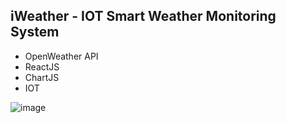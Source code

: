 ## iWeather - IOT Smart Weather Monitoring System
- OpenWeather API
- ReactJS
- ChartJS
- IOT 

![image](https://user-images.githubusercontent.com/79497113/163045073-8df19152-bee9-4cdb-95c0-1ce56d4c4b08.png)
